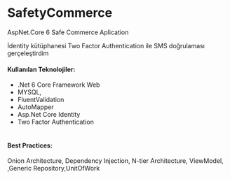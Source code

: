# SafetyCommerce
AspNet.Core 6 Safe Commerce Aplication

İdentity kütüphanesi Two Factor Authentication ile SMS doğrulaması gerçeleştirdim
#### Kullanılan Teknolojiler:</br>
* .Net 6 Core Framework Web</br>
* MYSQL,</br>
* FluentValidation</br>
* AutoMapper</br>
* Asp.Net Core Identity</br>
* Two Factor Authentication</br></br>
#### Best Practices:</br>
Onion Architecture, Dependency Injection, N-tier Architecture, ViewModel,  ,Generic Repository,UnitOfWork</br></br>
